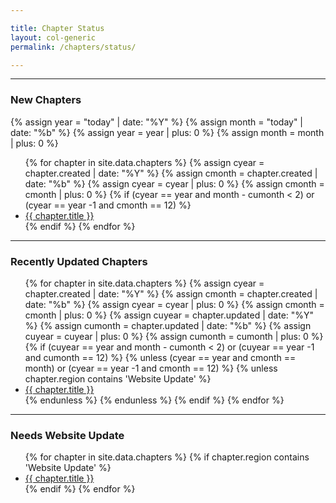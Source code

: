 ```yaml
---

title: Chapter Status
layout: col-generic
permalink: /chapters/status/

---
```


----
### New Chapters
{% assign year = "today" | date: "%Y" %}
{% assign month = "today" | date: "%b" %}
{% assign year = year | plus: 0 %}
{% assign month = month | plus: 0 %}

<ul>
{% for chapter in site.data.chapters %}
    {% assign cyear = chapter.created | date: "%Y" %}
    {% assign cmonth = chapter.created | date: "%b" %}
    {% assign cyear = cyear | plus: 0 %}
    {% assign cmonth = cmonth | plus: 0 %}
    {% if (cyear == year and month - cumonth < 2) or (cyear == year -1 and cmonth == 12) %} 
        <li><a href='{{ chapter.url }}'>{{ chapter.title }}</a></li>
    {% endif %}
{% endfor %}
</ul>

----
### Recently Updated Chapters
<ul>
{% for chapter in site.data.chapters %}
    {% assign cyear = chapter.created | date: "%Y" %}
    {% assign cmonth = chapter.created | date: "%b" %}
    {% assign cyear = cyear | plus: 0 %}
    {% assign cmonth = cmonth | plus: 0 %}
    {% assign cuyear = chapter.updated | date: "%Y" %}
    {% assign cumonth = chapter.updated | date: "%b" %}
    {% assign cuyear = cuyear | plus: 0 %}
    {% assign cumonth = cumonth | plus: 0 %}
    {% if (cuyear == year and month - cumonth < 2) or (cuyear == year -1 and cumonth == 12) %}
       {% unless (cyear == year and cmonth == month) or (cyear == year -1 and cmonth == 12) %}
           {% unless chapter.region contains 'Website Update' %}
            <li><a href='{{ chapter.url }}'>{{ chapter.title }}</a></li>
           {% endunless %}
       {% endunless %}
    {% endif %}
{% endfor %}
</ul>

----
### Needs Website Update
<ul>
{% for chapter in site.data.chapters %}
    {% if chapter.region contains 'Website Update' %} 
        <li><a href='{{ chapter.url }}'>{{ chapter.title }}</a></li>
    {% endif %}
{% endfor %}
</ul>
